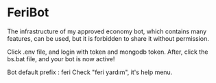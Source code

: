 # FeriBot
 The infrastructure of my approved economy bot, which contains many features, can be used, but it is forbidden to share it without permission.
 
 Click .env file, and login with token and mongodb token.
 After, click the bs.bat file, and your bot is now active! 
 
 Bot default prefix : feri
 Check "feri yardım", it's help menu.
